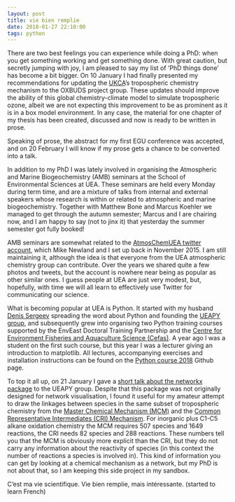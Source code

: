 ```yaml
---
layout: post
title: vie bien remplie
date: 2018-01-27 22:10:00
tags: python
---
```


There are two best feelings you can experience while doing a PhD: when you get something working and get something done. With great caution, but secretly jumping with joy, I am pleased to say my list of ‘PhD things done’ has become a bit bigger. On 10 January I had finally presented my recommendations for updating the [UKCA](https://www.ukca.ac.uk/wiki/index.php/UKCA)’s tropospheric chemistry mechanism to the OXBUDS project group. These updates should improve the ability of this global chemistry-climate model to simulate tropospheric ozone, albeit we are not expecting this improvement to be as prominent as it is in a box model environment. In any case, the material for one chapter of my thesis has been created, discussed and now is ready to be written in prose.

Speaking of prose, the abstract for my first EGU conference was accepted, and on 20 February I will know if my prose gets a chance to be converted into a talk.

In addition to my PhD I was lately involved in organising the Atmospheric and Marine Biogeochemistry (AMB) seminars at the School of Environmental Sciences at UEA. These seminars are held every Monday during term time, and are a mixture of talks from internal and external speakers whose research is within or related to atmospheric and marine biogeochemistry. Together with Matthew Bone and Marcus Koehler we managed to get through the autumn semester; Marcus and I are chairing now, and I am happy to say (not to jinx it) that yesterday the summer semester got fully booked!

AMB seminars are somewhat related to the [AtmosChemUEA twitter account](https://twitter.com/atmoschemuea), which Mike Newland and I set up back in November 2015. I am still maintaining it, although the idea is that everyone from the UEA atmospheric chemistry group can contribute. Over the years we shared quite a few photos and tweets, but the account is nowhere near being as popular as other similar ones. I guess people at UEA are just very modest, but, hopefully, with time we will all learn to effectively use Twitter for communicating our science.

What is becoming popular at UEA is Python. It started with my husband [Denis Sergeev](https://dennissergeev.github.io/) spreading the word about Python and founding the [UEAPY group](https://ueapy.github.io/), and subsequently grew into organising two Python training courses supported by the EnvEast Doctoral Training Partnership and the [Centre for Environment Fisheries and Aquaculture Science (Cefas)](https://www.gov.uk/government/organisations/centre-for-environment-fisheries-and-aquaculture-science). A year ago I was a student on the first such course, but this year I was a lecturer giving an introduction to matplotlib. All lectures, accompanying exercises and installation instructions can be found on the [Python course 2018](https://ueapy.github.io/pythoncourse2018/) Github page.

To top it all up, on 21 January I gave a [short talk about the networkx package](https://ueapy.github.io/introduction-to-networkx.html) to the UEAPY group. Despite that this package was not originally designed for network visualisation, I found it useful for my amateur attempt to draw the linkages between species in the same subset of tropospheric chemistry from the [Master Chemical Mechanism (MCM)](http://mcm.york.ac.uk/home.htt) and the [Common Representative Intermediates (CRI) Mechanism](http://cri.york.ac.uk/). For inorganic plus C1-C5 alkane oxidation chemistry the MCM requires 507 species and 1649 reactions, the CRI needs 82 species and 288 reactions. These numbers tell you that the MCM is obviously more explicit than the CRI, but they do not carry any information about the reactivity of species (in this context the number of reactions a species is involved in). This kind of information you can get by looking at a chemical mechanism as a network, but my PhD is not about that, so I am keeping this side project in my sandbox.

C’est ma vie scientifique. Vie bien remplie, mais intéressante. (started to learn French)
